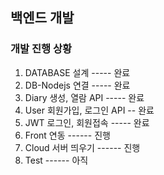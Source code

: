 ## 백엔드 개발

### 개발 진행 상황
1) DATABASE 설계         ----- 완료
2) DB-Nodejs 연결        ----- 완료
3) Diary 생성, 열람 API  ----- 완료
4) User 회원가입, 로그인 API -- 완료
5) JWT 로그인, 회원접속  -----  완료
6) Front 연동           ------ 진행
7) Cloud 서버 띄우기     ------ 진행
8) Test                 ------ 아직
